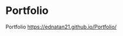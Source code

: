 # Portfolio
Portfolio
[https://ednatan21.github.io/Portfolio/
](https://portfolio-gamma-tawny-45.vercel.app/)

